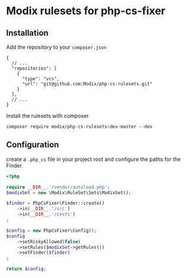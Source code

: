 # Modix rulesets for php-cs-fixer

## Installation

Add the repository to your `composer.json`

```json5
{
  // ...
  "repositories": [
    {
      "type": "vcs",
      "url": "git@github.com:Modix/php-cs-rulesets.git"
    }
  ],
  // ...
}
```

Install the rulesets with composer

`composer require modix/php-cs-rulesets:dev-master --dev`

## Configuration

create a `.php_cs` file in your project root and configure the paths for the Finder.

```php
<?php

require __DIR__.'/vendor/autoload.php';
$modixSet = new \Modix\RuleSet\Sets\ModixSet();

$finder = PhpCsFixer\Finder::create()
    ->in(__DIR__.'/src')
    ->in(__DIR__.'/tests')
;

$config = new PhpCsFixer\Config();
$config
    ->setRiskyAllowed(false)
    ->setRules($modixSet->getRules())
    ->setFinder($finder)
;

return $config;
```
